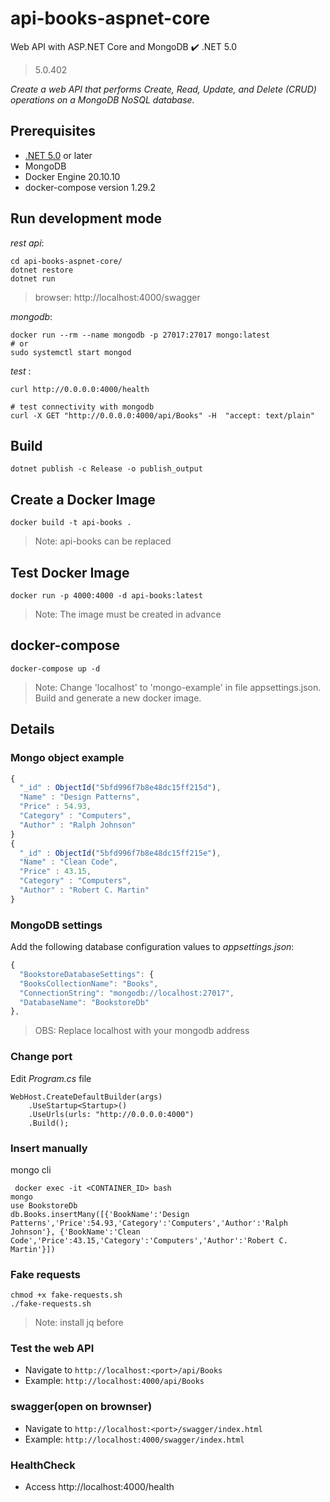 # api-books-aspnet-core

Web API with ASP.NET  Core and MongoDB :heavy_check_mark: .NET 5.0

> 5.0.402

*Create a web API that performs Create, Read, Update, and Delete (CRUD) operations on a MongoDB NoSQL database.*

## Prerequisites

- [.NET 5.0](https://dotnet.microsoft.com/download) or later
- MongoDB
- Docker Engine 20.10.10
- docker-compose version 1.29.2

## Run development mode

*rest api*:
```
cd api-books-aspnet-core/
dotnet restore
dotnet run
```
> browser: http://localhost:4000/swagger

*mongodb*:

```
docker run --rm --name mongodb -p 27017:27017 mongo:latest
# or
sudo systemctl start mongod
```

*test* :
```
curl http://0.0.0.0:4000/health

# test connectivity with mongodb
curl -X GET "http://0.0.0.0:4000/api/Books" -H  "accept: text/plain"
```

## Build 

```
dotnet publish -c Release -o publish_output
```

## Create a Docker Image

```
docker build -t api-books .
```
> Note: api-books can be replaced

## Test Docker Image

```
docker run -p 4000:4000 -d api-books:latest
```
> Note: The image must be created in advance

## docker-compose

```
docker-compose up -d
```
> Note: Change 'localhost' to 'mongo-example' in file appsettings.json. Build and generate a new docker image.

## Details

### Mongo object example 

```javascript
{
  "_id" : ObjectId("5bfd996f7b8e48dc15ff215d"),
  "Name" : "Design Patterns",
  "Price" : 54.93,
  "Category" : "Computers",
  "Author" : "Ralph Johnson"
}
{
  "_id" : ObjectId("5bfd996f7b8e48dc15ff215e"),
  "Name" : "Clean Code",
  "Price" : 43.15,
  "Category" : "Computers",
  "Author" : "Robert C. Martin"
}
```

### MongoDB settings

Add the following database configuration values to *appsettings.json*:

```javascript
{
  "BookstoreDatabaseSettings": {
  "BooksCollectionName": "Books",
  "ConnectionString": "mongodb://localhost:27017",
  "DatabaseName": "BookstoreDb"
},
```

> OBS: Replace localhost with your mongodb address

### Change port

Edit *Program.cs* file

```
WebHost.CreateDefaultBuilder(args)
    .UseStartup<Startup>()
    .UseUrls(urls: "http://0.0.0.0:4000")
    .Build();
```

### Insert manually

mongo cli

```
 docker exec -it <CONTAINER_ID> bash
mongo
use BookstoreDb
db.Books.insertMany([{'BookName':'Design Patterns','Price':54.93,'Category':'Computers','Author':'Ralph Johnson'}, {'BookName':'Clean Code','Price':43.15,'Category':'Computers','Author':'Robert C. Martin'}])
```

### Fake requests

```
chmod +x fake-requests.sh
./fake-requests.sh
```
> Note: install jq before

### Test the web API

  - Navigate to `http://localhost:<port>/api/Books`
  - Example: `http://localhost:4000/api/Books`

### swagger(open on brownser)

  - Navigate to `http://localhost:<port>/swagger/index.html`
  - Example: `http://localhost:4000/swagger/index.html`

### HealthCheck
  - Access http://localhost:4000/health
